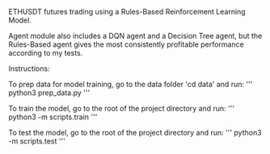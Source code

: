 ETHUSDT futures trading using a Rules-Based Reinforcement Learning Model.

Agent module also includes a DQN agent and a Decision Tree agent, but the Rules-Based agent gives the most consistently profitable performance according to my tests.


Instructions:

To prep data for model training, go to the data folder 'cd data' and run:
'''
python3 prep_data.py
'''

To train the model, go to the root of the project directory and run:
'''
python3 -m scripts.train
'''

To test the model, go to the root of the project directory and run:
'''
python3 -m scripts.test
'''

